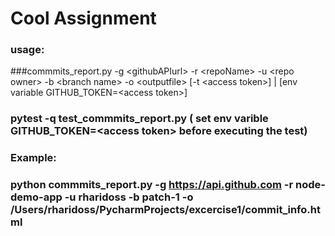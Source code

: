 # Cool Assignment
### usage: 
###commmits_report.py -g \<githubAPIurl\> -r \<repoName\> -u \<repo owner\>  -b \<branch name\> -o \<outputfile\> [-t \<access token\>] | [env variable GITHUB_TOKEN=\<access token\>]

### pytest -q test_commmits_report.py  ( set env varible GITHUB_TOKEN=\<access token\> before executing the test)

### Example:
### python commmits_report.py -g https://api.github.com -r node-demo-app -u rharidoss -b patch-1  -o  /Users/rharidoss/PycharmProjects/excercise1/commit_info.html
